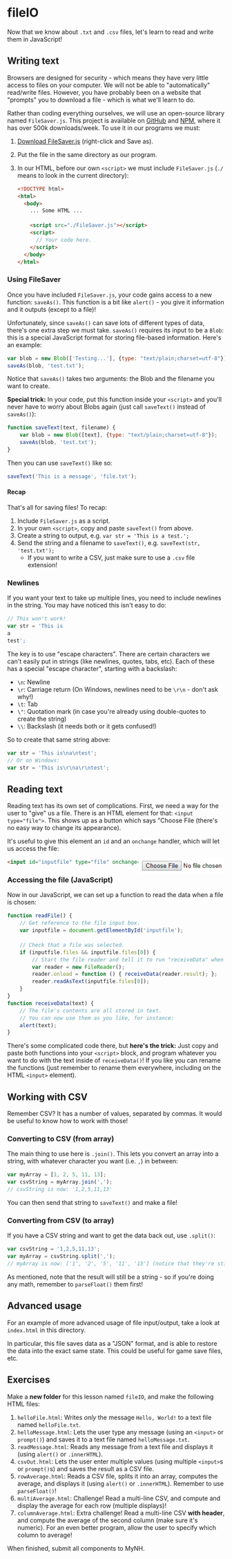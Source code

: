 # fileIO

Now that we know about `.txt` and `.csv` files, let's learn to read and write them in JavaScript!

## Writing text

Browsers are designed for security - which means they have very little access to files on your computer.
We will not be able to "automatically" read/write files.
However, you have probably been on a website that "prompts" you to download a file - which is what we'll learn to do.

Rather than coding everything ourselves, we will use an open-source library named `FileSaver.js`.
This project is available on [GitHub](https://github.com/eligrey/FileSaver.js/) and [NPM](https://www.npmjs.com/package/file-saver/v/1.3.2), where it has over 500k downloads/week.
To use it in our programs we must:

1. [Download FileSaver.js](https://github.com/eligrey/FileSaver.js/raw/master/dist/FileSaver.js) (right-click and Save as).
2. Put the file in the same directory as our program.
3. In our HTML, before our own `<script>` we must include `FileSaver.js` (`./` means to look in the current directory):

    ```html
    <!DOCTYPE html>
    <html>
      <body>
        ... Some HTML ...

        <script src="./FileSaver.js"></script>
        <script>
          // Your code here.
        </script>
      </body>
    </html>
    ```

### Using FileSaver

Once you have included `FileSaver.js`, your code gains access to a new function: `saveAs()`.
This function is a bit like `alert()` - you give it information and it outputs (except to a file)!

Unfortunately, since `saveAs()` can save lots of different types of data, there's one extra step we must take.
`saveAs()` requires its input to be a `Blob`: this is a special JavaScript format for storing file-based information.
Here's an example:

```js
var blob = new Blob(['Testing...'], {type: "text/plain;charset=utf-8"});
saveAs(blob, 'test.txt');
```

Notice that `saveAs()` takes two arguments: the Blob and the filename you want to create.

**Special trick:** In your code, put this function inside your `<script>` and you'll never have to worry about Blobs again (just call `saveText()` instead of `saveAs()`):

```js
function saveText(text, filename) {
    var blob = new Blob([text], {type: "text/plain;charset=utf-8"});
    saveAs(blob, 'test.txt');
}
```

Then you can use `saveText()` like so:

```js
saveText('This is a message', 'file.txt');
```

#### Recap

That's all for saving files!
To recap:

1. Include `FileSaver.js` as a script.
2. In your own `<script>`, copy and paste `saveText()` from above.
3. Create a string to output, e.g. `var str = 'This is a test.';`
4. Send the string and a filename to `saveText()`, e.g. `saveText(str, 'test.txt');`
    - If you want to write a CSV, just make sure to use a `.csv` file extension!

### Newlines

If you want your text to take up multiple lines, you need to include newlines in the string.
You may have noticed this isn't easy to do:

```js
// This won't work!
var str = 'This is
a
test';
```

The key is to use "escape characters".
There are certain characters we can't easily put in strings (like newlines, quotes, tabs, etc).
Each of these has a special "escape character", starting with a backslash:

- `\n`: Newline
- `\r`: Carriage return (On Windows, newlines need to be `\r\n` - don't ask why!)
- `\t`: Tab
- `\"`: Quotation mark (in case you're already using double-quotes to create the string)
- `\\`: Backslash (it needs both or it gets confused!)

So to create that same string above:

```js
var str = 'This is\na\ntest';
// Or on Windows:
var str = 'This is\r\na\r\ntest';
```

## Reading text

Reading text has its own set of complications.
First, we need a way for the user to "give" us a file.
There is an HTML element for that: `<input type="file">`.
This shows up as a button which says "Choose File (there's no easy way to change its appearance).

It's useful to give this element an `id` and an `onchange` handler, which will let us access the file:

<img width="200px" src="fileInput.png" align="right">

```html
<input id="inputfile" type="file" onchange="readFile()">
```

### Accessing the file (JavaScript)

Now in our JavaScript, we can set up a function to read the data when a file is chosen:

```js
function readFile() {
    // Get reference to the file input box.
    var inputfile = document.getElementById('inputfile');

    // Check that a file was selected.
    if (inputfile.files && inputfile.files[0]) {
        // Start the file reader and tell it to run "receiveData" when finished.
        var reader = new FileReader();
        reader.onload = function () { receiveData(reader.result); };
        reader.readAsText(inputfile.files[0]);
    }
}
function receiveData(text) {
    // The file's contents are all stored in text.
    // You can now use them as you like, for instance:
    alert(text);
}
```

There's some complicated code there, but **here's the trick:**
Just copy and paste both functions into your `<script>` block, and program whatever you want to do with the text inside of `receiveData()`!
If you like you can rename the functions (just remember to rename them everywhere, including on the HTML `<input>` element).

## Working with CSV

Remember CSV?
It has a number of values, separated by commas.
It would be useful to know how to work with those!

### Converting to CSV (from array)

The main thing to use here is `.join()`.
This lets you convert an array into a string, with whatever character you want (i.e. `,`) in between:

```js
var myArray = [1, 2, 5, 11, 13];
var csvString = myArray.join(',');
// csvString is now: '1,2,5,11,13'
```

You can then send that string to `saveText()` and make a file!

### Converting from CSV (to array)

If you have a CSV string and want to get the data back out, use `.split()`:

```js
var csvString = '1,2,5,11,13';
var myArray = csvString.split(',');
// myArray is now: ['1', '2', '5', '11', '13'] (notice that they're still strings!)
```

As mentioned, note that the result will still be a string - so if you're doing any math, remember to `parseFloat()` them first!

## Advanced usage

For an example of more advanced usage of file input/output, take a look at `index.html` in this directory.

In particular, this file saves data as a "JSON" format, and is able to restore the data into the exact same state.
This could be useful for game save files, etc.

## Exercises

Make a **new folder** for this lesson named `fileIO`, and make the following HTML files:

1. `helloFile.html`: Writes *only* the message `Hello, World!` to a text file named `helloFile.txt`.
2. `helloMessage.html`: Lets the user type any message (using an `<input>` or `prompt()`) and saves it to a text file named `helloMessage.txt`.
3. `readMessage.html`: Reads any message from a text file and displays it (using `alert()` or `.innerHTML`).
4. `csvOut.html`: Lets the user enter multiple values (using multiple `<input>`s or `prompt()`s) and saves the result as a CSV file.
5. `rowAverage.html`: Reads a CSV file, splits it into an array, computes the average, and displays it (using `alert()` or `.innerHTML`). Remember to use `parseFloat()`!
6. `multiAverage.html`: Challenge! Read a multi-line CSV, and compute and display the average for each row (multiple displays)!
7. `columnAverage.html`: Extra challenge! Read a multi-line CSV **with header**, and compute the average of the second column (make sure it's numeric). For an even better program, allow the user to specify which column to average!

When finished, submit all components to MyNH.

